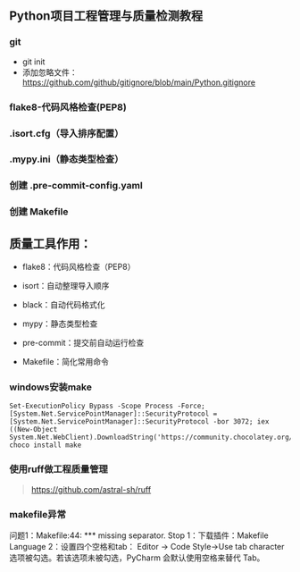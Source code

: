 ## Python项目工程管理与质量检测教程

### git

- git init
- 添加忽略文件：https://github.com/github/gitignore/blob/main/Python.gitignore

### flake8-代码风格检查(PEP8)

### .isort.cfg（导入排序配置）

### .mypy.ini（静态类型检查）

### 创建 .pre-commit-config.yaml

### 创建 Makefile

## 质量工具作用：

- flake8：代码风格检查（PEP8）

- isort：自动整理导入顺序

- black：自动代码格式化

- mypy：静态类型检查

- pre-commit：提交前自动运行检查

- Makefile：简化常用命令

### windows安装make

```commandline
Set-ExecutionPolicy Bypass -Scope Process -Force; [System.Net.ServicePointManager]::SecurityProtocol = [System.Net.ServicePointManager]::SecurityProtocol -bor 3072; iex ((New-Object System.Net.WebClient).DownloadString('https://community.chocolatey.org/install.ps1'))
choco install make
```

### 使用ruff做工程质量管理

> https://github.com/astral-sh/ruff

### makefile异常

问题1：Makefile:44: *** missing separator. Stop
1：下载插件：Makefile Language
2：设置四个空格和tab： Editor -> Code Style->Use tab character 选项被勾选。若该选项未被勾选，PyCharm 会默认使用空格来替代
Tab。

